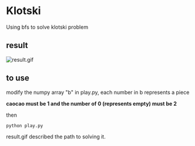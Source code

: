 # Klotski

Using bfs to solve klotski problem

## result
![result.gif](./result.gif)

## to use
modify the numpy array "b" in play.py, each number in b represents a piece

**caocao must be 1 and the number of 0 (represents empty) must be 2**

then
```
python play.py
```

result.gif described the path to solving it.